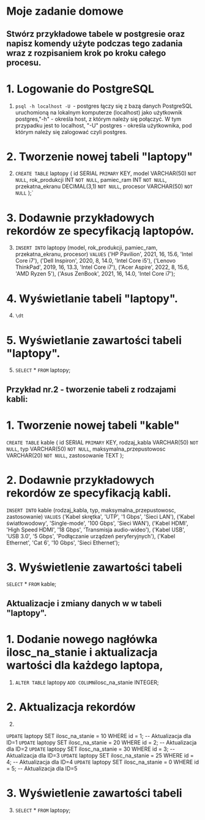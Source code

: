 # Moje zadanie domowe

## Stwórz przykładowe tabele w postgresie oraz napisz komendy użyte podczas tego zadania wraz z rozpisaniem krok po kroku całego procesu.

# 1. Logowanie do PostgreSQL
1. `psql -h localhost -U `- postgres łączy się z bazą danych PostgreSQL uruchomioną na lokalnym komputerze (localhost) jako użytkownik postgres,"-h" - określa host, z którym należy się połączyć. W tym przypadku jest to localhost, "-U" postgres - określa użytkownika, pod którym należy się zalogować czyli postgres.
# 2. Tworzenie nowej tabeli "laptopy"
2. `CREATE TABLE` laptopy (
    id SERIAL `PRIMARY` KEY,
    model VARCHAR(50) `NOT NULL`,
    rok_produkcji INT `NOT NULL`,
    pamiec_ram INT `NOT NULL`,
    przekatna_ekranu DECIMAL(3,1) `NOT NULL`,
    procesor VARCHAR(50) `NOT NULL`
    );`
# 3. Dodawnie przykładowych rekordów ze specyfikacją laptopów.
3. `INSERT INTO` laptopy (model, rok_produkcji, pamiec_ram, przekatna_ekranu, procesor)
`VALUES`
    ('HP Pavilion', 2021, 16, 15.6, 'Intel Core i7'),
    ('Dell Inspiron', 2020, 8, 14.0, 'Intel Core i5'),
    ('Lenovo ThinkPad', 2019, 16, 13.3, 'Intel Core i7'),
    ('Acer Aspire', 2022, 8, 15.6, 'AMD Ryzen 5'),
    ('Asus ZenBook', 2021, 16, 14.0, 'Intel Core i7');
# 4. Wyświetlanie tabeli "laptopy".
4. `\dt` 
# 5. Wyświetlanie zawartości tabeli "laptopy".
5. `SELECT` * `FROM` laptopy;

## Przykład nr.2 - tworzenie tabeli z rodzajami kabli:

# 1. Tworzenie nowej tabeli "kable"
`CREATE TABLE` kable (
    id SERIAL `PRIMARY` KEY,
    rodzaj_kabla VARCHAR(50) `NOT NULL`,
    typ VARCHAR(50) `NOT NULL`,
    maksymalna_przepustowosc VARCHAR(20) `NOT NULL`,
    zastosowanie TEXT
);

# 2.  Dodawnie przykładowych rekordów ze specyfikacją kabli.
`INSERT INTO` kable (rodzaj_kabla, typ, maksymalna_przepustowosc, zastosowanie)
`VALUES`
    ('Kabel skrętka', 'UTP', '1 Gbps', 'Sieci LAN'),
    ('Kabel światłowodowy', 'Single-mode', '100 Gbps', 'Sieci WAN'),
    ('Kabel HDMI', 'High Speed HDMI', '18 Gbps', 'Transmisja audio-wideo'),
    ('Kabel USB', 'USB 3.0', '5 Gbps', 'Podłączanie urządzeń peryferyjnych'),
    ('Kabel Ethernet', 'Cat 6', '10 Gbps', 'Sieci Ethernet');
# 3. Wyświetlenie zawartości tabeli
`SELECT` * `FROM` kable;

## Aktualizacje i zmiany danych w w tabeli "laptopy".

# 1. Dodanie nowego nagłówka ilosc_na_stanie i aktualizacja wartości dla każdego laptopa,
1. `ALTER TABLE` laptopy
`ADD COLUMN`ilosc_na_stanie INTEGER;
# 2. Aktualizacja rekordów
2. 
`UPDATE` laptopy SET ilosc_na_stanie = 10 WHERE id = 1;   -- Aktualizacja dla ID=1
`UPDATE` laptopy SET ilosc_na_stanie = 20 WHERE id = 2;   -- Aktualizacja dla ID=2
`UPDATE` laptopy SET ilosc_na_stanie = 30 WHERE id = 3;   -- Aktualizacja dla ID=3
`UPDATE` laptopy SET ilosc_na_stanie = 25 WHERE id = 4;   -- Aktualizacja dla ID=4
`UPDATE` laptopy SET ilosc_na_stanie = 0 WHERE id = 5;    -- Aktualizacja dla ID=5
# 3. Wyświetlenie zawartości tabeli
3. `SELECT` * `FROM` laptopy;



